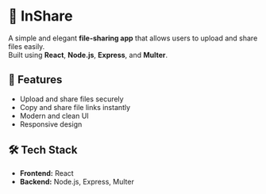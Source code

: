 # 🚀 InShare

A simple and elegant **file-sharing app** that allows users to upload and share files easily.  
Built using **React**, **Node.js**, **Express**, and **Multer**.

## 🌟 Features
- Upload and share files securely
- Copy and share file links instantly
- Modern and clean UI
- Responsive design

## 🛠️ Tech Stack
- **Frontend:** React
- **Backend:** Node.js, Express, Multer
